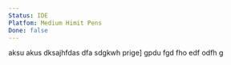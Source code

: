 ```yaml
---
Status: IDE
Platfom: Medium Himit Pens
Done: false
---
```

aksu akus dksajhfdas
dfa
sdgkwh prige] gpdu fgd
fho edf odfh g
